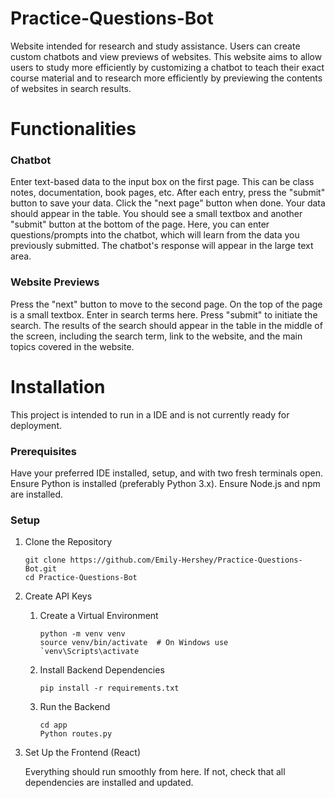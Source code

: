 # Practice-Questions-Bot
Website intended for research and study assistance. Users can create custom chatbots and view previews of websites. This website aims to allow users to study more efficiently by customizing a chatbot to teach their exact course material and to research more efficiently by previewing the contents of websites in search results.
<br>
<h1>Functionalities</h1>
<h3>Chatbot</h3>
<p>Enter text-based data to the input box on the first page. This can be class notes, documentation, book pages, etc. After each entry, press the "submit" button to save your data. Click the "next page" button when done. Your data should appear in the table. You should see a small textbox and another "submit" button at the bottom of the page. Here, you can enter questions/prompts into the chatbot, which will learn from the data you previously submitted. The chatbot's response will appear in the large text area.</p>
<h3>Website Previews</h3>
<p>Press the "next" button to move to the second page. On the top of the page is a small textbox. Enter in search terms here. Press "submit" to initiate the search. The results of the search should appear in the table in the middle of the screen, including the search term, link to the website, and the main topics covered in the website.</p>

<h1>Installation</h1>
<p>This project is intended to run in a IDE and is not currently ready for deployment. </p>
<h3>Prerequisites</h3>
<p>Have your preferred IDE installed, setup, and with two fresh terminals open. Ensure Python is installed (preferably Python 3.x). Ensure Node.js and npm are installed.</p>
<h3>Setup</h3>
<ol>
  <li>Clone the Repository</li>
  <pre><code>git clone https://github.com/Emily-Hershey/Practice-Questions-Bot.git
cd Practice-Questions-Bot</code></pre>
  <li>Create API Keys</li> 
    <ol style="list-style-type: lower-alpha>
      <li>The API keys provided are placeholders and will not work. Navigate to line 21 of app/question_answering.py. You will need to create and insert your own OpenAI API key. </li>
      <li>Navigate to line 34 of app/scraping.py. You will need to create and insert your own SerpAPI key.</li></ol>
  <li>Set Up the Backend (Flask)</li>
    <ol style="list-style-type: lower-alpha>
      <li>Create a Virtual Environment</li>
      <pre><code>python -m venv venv
source venv/bin/activate  # On Windows use `venv\Scripts\activate</code></pre>
      <li>Install Backend Dependencies</li> 
      <pre><code>pip install -r requirements.txt</code></pre>
      <li>Run the Backend</li> 
      <pre><code>cd app
Python routes.py</code></pre></ol>
  <li>Set Up the Frontend (React)</li>
    <ol style="list-style-type: lower-alpha>
      <li>In Another Terminal, Navigate to the React Directory</li> 
      <pre><code>cd front-end</code></pre>
      <li>Install Frontend Dependencies</li>  
      <pre><code>npm install</code></pre>
      <li>Run the Frontend</li> 
      <pre><code>npm start</code></pre>
      <li>Open "http://localhost:3000/" in your browser.</li></ol>
<p>Everything should run smoothly from here. If not, check that all dependencies are installed and updated.</p>

